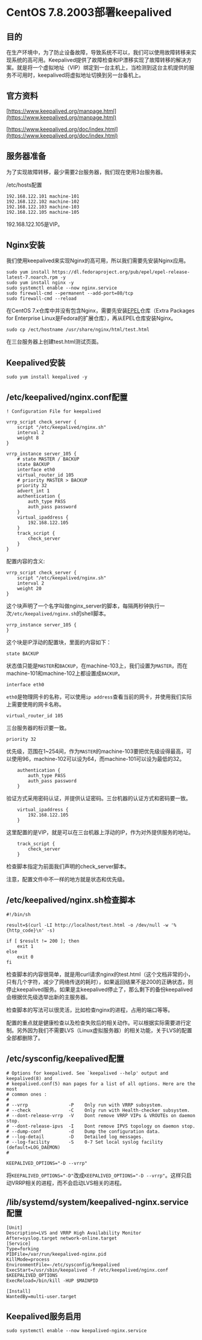# CentOS 7.8.2003部署keepalived

## 目的

在生产环境中，为了防止设备故障，导致系统不可以，我们可以使用故障转移来实现系统的高可用。Keepalived提供了故障检查和IP漂移实现了故障转移的解决方案。就是将一个虚拟地址（VIP）绑定到一台主机上，当检测到这台主机提供的服务不可用时，keepalived将虚拟地址切换到另一台备机上。

## 官方资料

[https://www.keepalived.org/manpage.html](https://www.keepalived.org/manpage.html)

[https://www.keepalived.org/doc/index.html](https://www.keepalived.org/doc/index.html)

## 服务器准备

为了实现故障转移，最少需要2台服务器，我们现在使用3台服务器。

/etc/hosts配置

``` text
192.168.122.101 machine-101
192.168.122.102 machine-102
192.168.122.103 machine-103
192.168.122.105 machine-105
```

192.168.122.105是VIP。

## Nginx安装

我们使用keepalived来实现Nginx的高可用，所以我们需要先安装Nginx应用。

``` shell
sudo yum install https://dl.fedoraproject.org/pub/epel/epel-release-latest-7.noarch.rpm -y
sudo yum install nginx -y
sudo systemctl enable --now nginx.service
sudo firewall-cmd --permanent --add-port=80/tcp
sudo firewall-cmd --reload
```

在CentOS 7.x仓库中并没有包含Nginx，需要先安装[EPEL](https://fedoraproject.org/wiki/EPEL/zh-cn)仓库（Extra Packages for Enterprise Linux是Fedora的扩展仓库），再从EPEL仓库安装Nginx。

``` shell
sudo cp /ect/hostname /usr/share/nginx/html/test.html
```

在三台服务器上创建test.html测试页面。

## Keepalived安装

``` shell
sudo yum install keepalived -y
```

## /etc/keepalived/nginx.conf配置

``` text
! Configuration File for keepalived

vrrp_script check_server {
    script "/etc/keepalived/nginx.sh"
    interval 2
    weight 8
}

vrrp_instance server_105 {
    # state MASTER / BACKUP
    state BACKUP
    interface eth0
    virtual_router_id 105
    # priority MASTER > BACKUP
    priority 32
    advert_int 1
    authentication {
        auth_type PASS
        auth_pass password
    }
    virtual_ipaddress {
        192.168.122.105
    }
    track_script {
        check_server
    }
}
```

配置内容的含义:

``` text
vrrp_script check_server {
    script "/etc/keepalived/nginx.sh"
    interval 2
    weight 20
}
```

这个块声明了一个名字叫做nginx_server的脚本，每隔两秒钟执行一次```/etc/keepalived/nginx.sh```的shell脚本。

``` text
vrrp_instance server_105 {
}
```

这个块是IP浮动的配置块，里面的内容如下：

``` text
state BACKUP
```

状态值只能是```MASTER```和```BACKUP```，在machine-103上，我们设置为```MASTER```，而在machine-101和machine-102上都设置成```BACKUP```。

``` text
interface eth0
```

```eth0```是物理网卡的名称，可以使用```ip address```查看当前的网卡，并使用我们实际上需要使用的网卡名称。

``` text
virtual_router_id 105
```

三台服务器的标识要一致。

``` text
priority 32
```

优先级，范围在1~254间，作为```MASTER```的machine-103要把优先级设得最高，可以使用96，machine-102可以设为64，而machine-101可以设为最低的32。

``` text
    authentication {
        auth_type PASS
        auth_pass password
    }
```

验证方式采用密码认证，并提供认证密码。三台机器的认证方式和密码要一致。

``` text
    virtual_ipaddress {
        192.168.122.105
    }
```

这里配置的是VIP，就是可以在三台机器上浮动的IP，作为对外提供服务的地址。

``` text
    track_script {
        check_server
    }
```

检查脚本指定为前面我们声明的check_server脚本。

注意，配置文件中不一样的地方就是状态和优先级。

## /etc/keepalived/nginx.sh检查脚本

``` text
#!/bin/sh

result=$(curl -LI http://localhost/test.html -o /dev/null -w '%{http_code}\n' -s)

if [ $result != 200 ]; then
    exit 1
else
    exit 0
fi
```

检查脚本的内容很简单，就是用curl请求nginx的test.html（这个文档非常的小，只有几个字符，减少了网络传送的耗时），如果返回结果不是200的正确状态，则停止keepalived服务。如果是主keepalived停止了，那么剩下的备份keepalived会根据优先级选举出新的主服务器。

检查脚本的写法可以很灵活，比如检查nginx的进程，占用的端口等等。

配置的重点就是健康检查以及检查失败后的相关动作。可以根据实际需要进行定制。另外因为我们不需要LVS（Linux虚拟服务器）的相关功能，关于LVS的配置全部都删除了。

## /etc/sysconfig/keepalived配置

``` text
# Options for keepalived. See `keepalived --help' output and keepalived(8) and
# keepalived.conf(5) man pages for a list of all options. Here are the most
# common ones :
#
# --vrrp               -P    Only run with VRRP subsystem.
# --check              -C    Only run with Health-checker subsystem.
# --dont-release-vrrp  -V    Dont remove VRRP VIPs & VROUTEs on daemon stop.
# --dont-release-ipvs  -I    Dont remove IPVS topology on daemon stop.
# --dump-conf          -d    Dump the configuration data.
# --log-detail         -D    Detailed log messages.
# --log-facility       -S    0-7 Set local syslog facility (default=LOG_DAEMON)
#

KEEPALIVED_OPTIONS="-D --vrrp"
```

将```KEEPALIVED_OPTIONS="-D"```改成```KEEPALIVED_OPTIONS="-D --vrrp"```。这样只启动VRRP相关的进程，而不会启动LVS相关的进程。

## /lib/systemd/system/keepalived-nginx.service配置

``` text
[Unit]
Description=LVS and VRRP High Availability Monitor
After=syslog.target network-online.target
[Service]
Type=forking
PIDFile=/var/run/keepalived-nginx.pid
KillMode=process
EnvironmentFile=-/etc/sysconfig/keepalived
ExecStart=/usr/sbin/keepalived -f /etc/keepalived/nginx.conf $KEEPALIVED_OPTIONS
ExecReload=/bin/kill -HUP $MAINPID

[Install]
WantedBy=multi-user.target
```

## Keepalived服务启用

``` shell
sudo systemctl enable --now keepalived-nginx.service
```
